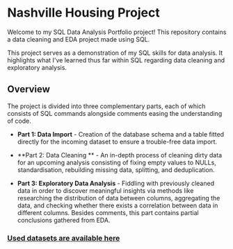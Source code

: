 # Nashville Housing Project

Welcome to my SQL Data Analysis Portfolio project! This repository contains a data cleaning and EDA project made using SQL.

This project serves as a demonstration of my SQL skills for data analysis. It highlights what I've learned thus far within SQL regarding data cleaning and exploratory analysis.

## Overview

The project is divided into three complementary parts, each of which consists of SQL commands alongside comments easing the understanding of code.

- **Part 1: Data Import** - Creation of the database schema and a table fitted directly for the incoming dataset to ensure a trouble-free data import.

- **Part 2: Data Cleaning ** - An in-depth process of cleaning dirty data for an upcoming analysis consisting of fixing empty values to NULLs, standardisation, rebuilding missing data, splitting, and deduplication.

- **Part 3: Exploratory Data Analysis** - Fiddling with previously cleaned data in order to discover meaningful insights via methods like researching the distribution of data between columns, aggregating the data, and checking whether there exists a correlation between data in different columns. Besides comments, this part contains partial conclusions gathered from EDA.

### [Used datasets are available here](https://www.kaggle.com/datasets/bvanntruong/housing-sql-project/data)
